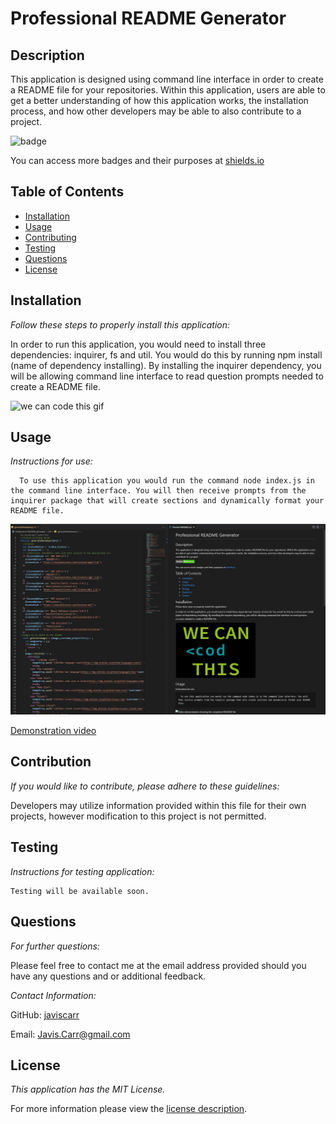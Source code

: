 # Professional README Generator

## Description
This application is designed using command line interface in order to create a README file for your repositories. Within this application, users are able to get a better understanding of how this application works, the installation process, and how other developers may be able to also contribute to a project.

![badge](https://img.shields.io/badge/license-MITLicense-brightorange)

You can access more badges and their purposes at [shields.io](https://shields.io)
## Table of Contents
  * [Installation](#installation)
  * [Usage](#usage)
  * [Contributing](#contributing)
  * [Testing](#testing)
  * [Questions](#questions)
  * [License](#license)
    


## Installation
    
  _Follow these steps to properly install this application:_


  In order to run this application, you would need to install three dependencies: inquirer, fs and util. You would do this by running npm install (name of dependency installing). By installing the inquirer dependency, you will be allowing command line interface to read question prompts needed to create a README file.
  
  ![we can code this gif](https://media.giphy.com/media/fwbZnTftCXVocKzfxR/giphy.gif)

 ## Usage

  _Instructions for use:_


      To use this application you would run the command node index.js in the command line interface. You will then receive prompts from the inquirer package that will create sections and dynamically format your README file.

![Screenshot](./images/snapshot.JPG)

  [Demonstration video](https://vimeo.com/666174229/21e3ec7af1)
      
## Contribution

  _If you would like to contribute, please adhere to these guidelines:_


  Developers may utilize information provided within this file for their own projects, however modification to this project is not permitted.
        

  ## Testing

_Instructions for testing application:_


    Testing will be available soon.
      
## Questions
      
  _For further questions:_

  Please feel free to contact me at the email address provided should you have any questions and or additional feedback.
  


  _Contact Information:_

  GitHub: [javiscarr](https://github.com/javiscarr)


  Email: [Javis.Carr@gmail.com](mailto:Javis.Carr@gmail.com)

  ## License
      
  _This application has the MIT License._
      
  For more information please view the [license description](https://choosealicense.com/licenses/mit/).
  
  